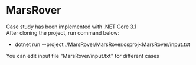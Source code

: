 # MarsRover

Case study has been implemented with .NET Core 3.1  
After cloning the project, run command below:
- dotnet run --project ./MarsRover/MarsRover.csproj<MarsRover/input.txt  

You can edit input file "MarsRover/input.txt" for different cases
